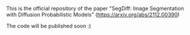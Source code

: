 This is the official repository of the paper "SegDiff: Image Segmentation with Diffusion Probabilistic Models" (https://arxiv.org/abs/2112.00390)

The code will be published soon :)